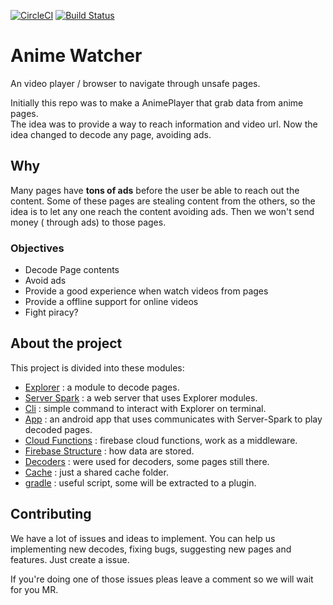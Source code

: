 [![CircleCI](https://circleci.com/gh/brunodles/anime-watcher/tree/master.svg?style=svg)](https://circleci.com/gh/brunodles/anime-watcher/tree/master)
[![Build Status](https://travis-ci.org/brunodles/anime-watcher.svg?branch=master)](https://travis-ci.org/brunodles/anime-watcher)
# Anime Watcher
An video player / browser to navigate through unsafe pages.

Initially this repo was to make a AnimePlayer that grab data from anime pages.  
The idea was to provide a way to reach information and video url.
Now the idea changed to decode any page, avoiding ads.

## Why
Many pages have **tons of ads** before the user be able to reach out the content.
Some of these pages are stealing content from the others, so the idea is to let any one reach the content avoiding ads.
Then we won't send money ( through ads) to those pages.

### Objectives
* Decode Page contents
* Avoid ads
* Provide a good experience when watch videos from pages
* Provide a offline support for online videos
* Fight piracy?

## About the project

This project is divided into these modules:
* [Explorer](/explorer) : a module to decode pages.
* [Server Spark](/server-spark) : a web server that uses Explorer modules.
* [Cli](/cli) : simple command to interact with Explorer on terminal.
* [App](app) : an android app that uses communicates with Server-Spark to
play decoded pages.
* [Cloud Functions](/cloudfunctions) : firebase cloud functions, work as a middleware.
* [Firebase Structure](/Firebase.md) : how data are stored.
* [Decoders](/decoders) : were used for decoders, some pages still there.
* [Cache](/cache) : just a shared cache folder.
* [gradle](/gradle) : useful script, some will be extracted to a plugin.

## Contributing
We have a lot of issues and ideas to implement.
You can help us implementing new decodes, fixing bugs, suggesting new pages and features.
Just create a issue.

If you're doing one of those issues pleas leave a comment so we will wait for you MR.
